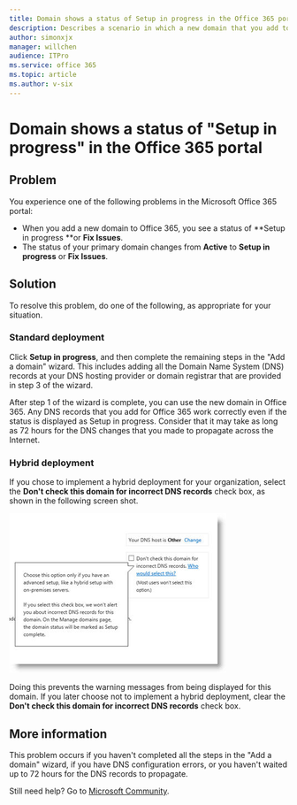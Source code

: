 ```yaml
---
title: Domain shows a status of Setup in progress in the Office 365 portal
description: Describes a scenario in which a new domain that you add to Office 365 shows a "Setup in progress" status. Provides a resolution.
author: simonxjx
manager: willchen
audience: ITPro
ms.service: office 365
ms.topic: article
ms.author: v-six
---
```


# Domain shows a status of "Setup in progress" in the Office 365 portal

## Problem

You experience one of the following problems in the Microsoft Office 365 portal:

- When you add a new domain to Office 365, you see a status of **Setup in progress **or **Fix Issues**.   
- The status of your primary domain changes from **Active** to **Setup in progress** or **Fix Issues**.    

## Solution 

To resolve this problem, do one of the following, as appropriate for your situation.

### Standard deployment

Click **Setup in progress**, and then complete the remaining steps in the "Add a domain" wizard. This includes adding all the Domain Name System (DNS) records at your DNS hosting provider or domain registrar that are provided in step 3 of the wizard.

After step 1 of the wizard is complete, you can use the new domain in Office 365. Any DNS records that you add for Office 365 work correctly even if the status is displayed as Setup in progress. Consider that it may take as long as 72 hours for the DNS changes that you made to propagate across the Internet.

### Hybrid deployment

If you chose to implement a hybrid deployment for your organization, select the **Don't check this domain for incorrect DNS records** check box, as shown in the following screen shot.

![Screen shot of the hybrid deployment](./media/setup-in-progress-office-365-portal/hybrid-depolyment.jpg)

Doing this prevents the warning messages from being displayed for this domain. If you later choose not to implement a hybrid deployment, clear the **Don't check this domain for incorrect DNS records** check box.

## More information

This problem occurs if you haven't completed all the steps in the "Add a domain" wizard, if you have DNS configuration errors, or you haven't waited up to 72 hours for the DNS records to propagate.

Still need help? Go to [Microsoft Community](https://answers.microsoft.com/).